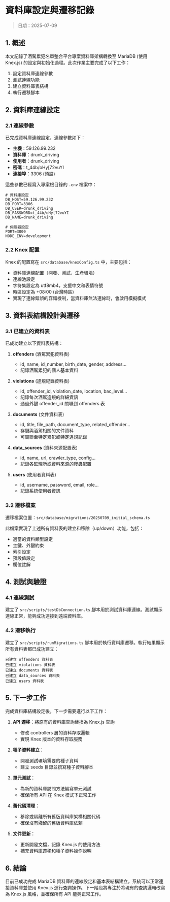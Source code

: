 # 資料庫設定與遷移記錄

> 日期：2025-07-09

## 1. 概述

本文記錄了酒駕累犯名單整合平台專案資料庫架構轉換至 MariaDB (使用 Knex.js) 的設定與初始化過程。此次作業主要完成了以下工作：

1. 設定資料庫連線參數
2. 測試連線功能
3. 建立資料庫表結構
4. 執行遷移腳本

## 2. 資料庫連線設定

### 2.1 連線參數

已完成資料庫連線設定，連線參數如下：

- **主機**：59.126.99.232
- **資料庫**：drunk_driving
- **使用者**：drunk_driving
- **密碼**：t_44b/oHy[72vuYI
- **連接埠**：3306 (預設)

這些參數已經寫入專案根目錄的 `.env` 檔案中：

```env
# 資料庫設定
DB_HOST=59.126.99.232
DB_PORT=3306
DB_USER=drunk_driving
DB_PASSWORD=t_44b/oHy[72vuYI
DB_NAME=drunk_driving

# 伺服器設定
PORT=3000
NODE_ENV=development
```

### 2.2 Knex 配置

Knex 的配置寫在 `src/database/knexConfig.ts` 中，主要包括：

- 資料庫連線配置（開發、測試、生產環境）
- 連線池設定
- 字符集設定為 utf8mb4，支援中文和表情符號
- 時區設定為 +08:00 (台灣時區)
- 實現了連線錯誤的容錯機制，當資料庫無法連線時，會啟用模擬模式

## 3. 資料表結構設計與遷移

### 3.1 已建立的資料表

已成功建立以下資料表結構：

1. **offenders** (酒駕累犯資料表)
   - id, name, id_number, birth_date, gender, address...
   - 記錄酒駕累犯的個人基本資料

2. **violations** (違規紀錄資料表)
   - id, offender_id, violation_date, location, bac_level...
   - 記錄每次酒駕違規的詳細資訊
   - 通過外鍵 offender_id 關聯到 offenders 表

3. **documents** (文件資料表)
   - id, title, file_path, document_type, related_offender...
   - 存儲與酒駕相關的文件資料
   - 可關聯至特定累犯或特定違規記錄

4. **data_sources** (資料來源配置表)
   - id, name, url, crawler_type, config...
   - 記錄各監理所或資料來源的爬蟲配置

5. **users** (使用者資料表)
   - id, username, password, email, role...
   - 記錄系統使用者資訊

### 3.2 遷移檔案

遷移檔案位置：`src/database/migrations/20250709_initial_schema.ts`

此檔案實現了上述所有資料表的建立和移除（up/down）功能，包括：
- 適當的資料類型設定
- 主鍵、外鍵約束
- 索引設定
- 預設值設定
- 欄位註解

## 4. 測試與驗證

### 4.1 連線測試

建立了 `src/scripts/testDbConnection.ts` 腳本用於測試資料庫連線。測試顯示連線正常，能夠成功連接到遠端資料庫。

### 4.2 遷移執行

建立了 `src/scripts/runMigrations.ts` 腳本用於執行資料庫遷移。執行結果顯示所有資料表都已成功建立：

```
已建立 offenders 資料表
已建立 violations 資料表
已建立 documents 資料表
已建立 data_sources 資料表
已建立 users 資料表
```

## 5. 下一步工作

完成資料庫結構設定後，下一步需要進行以下工作：

1. **API 遷移**：將原有的資料庫查詢替換為 Knex.js 查詢
   - 修改 controllers 層的資料存取邏輯
   - 實現 Knex 版本的資料存取服務

2. **種子資料建立**：
   - 開發測試環境需要的種子資料
   - 建立 seeds 目錄並撰寫種子資料腳本

3. **單元測試**：
   - 為新的資料庫訪問方法編寫單元測試
   - 確保所有 API 在 Knex 模式下正常工作

4. **舊代碼清理**：
   - 移除或隔離所有舊版資料庫架構相關代碼
   - 確保沒有殘留的舊版資料庫依賴

5. **文件更新**：
   - 更新開發文檔，記錄 Knex.js 的使用方法
   - 補充資料庫遷移和種子資料操作說明

## 6. 結論

目前已成功完成 MariaDB 資料庫的連線設定和基本表結構建立，系統可以正常連接資料庫並使用 Knex.js 進行查詢操作。下一階段將專注於將現有的查詢邏輯改寫為 Knex.js 風格，並確保所有 API 能夠正常工作。
